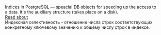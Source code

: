 Indices in PostgreSQL — speacial DB objects for speeding up the access to a data. It's the auxiliary structure (takes place on a disk).   
[Read about](https://habr.com/ru/company/postgrespro/blog/326096/)  
Индексная селективность - отношение числа строк соответствующих конкретному ключевому значению к общему числу строк в индексе.  
